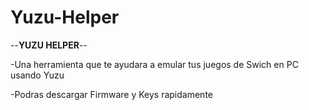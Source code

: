 # Yuzu-Helper

   --__YUZU HELPER__--

-Una herramienta que te ayudara a emular tus juegos de Swich en PC usando Yuzu

-Podras descargar Firmware y Keys rapidamente
